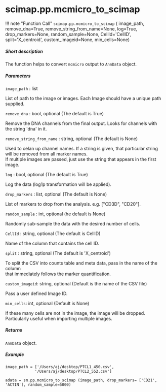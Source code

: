 # scimap.pp.mcmicro_to_scimap

!!! note "Function Call"
    `scimap.pp.mcmicro_to_scimap` (
      image_path,
      remove_dna=True,
      remove_string_from_name=None,
      log=True,
      drop_markers=None,
      random_sample=None,
      CellId='CellID',
      split='X_centroid',
      custom_imageid=None,
      min_cells=None)

##### Short description

The function helps to convert `mcmicro` output to `AnnData` object.

##### Parameters

`image_path` : list  

List of path to the image or images. Each Image should have a unique path supplied.

`remove_dna` : bool, optional (The default is True)  

Remove the DNA channels from the final output. Looks for channels with the string 'dna' in it.    

`remove_string_from_name` : string, optional (The default is None)  

Used to celan up channel names. If a string is given, that particular string will be removed from all marker names.  
If multiple images are passed, just use the string that appears in the first image.  

`log` : bool, optional (The default is True)  

Log the data (log1p transformation will be applied).  

`drop_markers` : list, optional (The default is None)  

List of markers to drop from the analysis. e.g. ["CD3D", "CD20"].  

`random_sample` : int, optional (he default is None)  

Randomly sub-sample the data with the desired number of cells.  

`CellId` : string, optional (The default is CellID)  

Name of the column that contains the cell ID.  

`split` : string, optional (The default is 'X_centroid')  

To split the CSV into counts table and meta data, pass in the name of the column  
that immediately follows the marker quantification.  

`custom_imageid`: string, optional (Default is the name of the CSV file)  

Pass a user defined Image ID.  

`min_cells`: int, optional (Default is None)  

If these many cells are not in the image, the image will be dropped.  
Particularly useful when importing multiple images.  


##### Returns

`AnnData` object.

##### Example

```
image_path = ['/Users/aj/desktop/PTCL1_450.csv',
             '/Users/aj/desktop/PTCL2_552.csv']

adata = sm.pp.mcmicro_to_scimap (image_path, drop_markers= ['CD21', 'ACTIN'], random_sample=5000)
```
